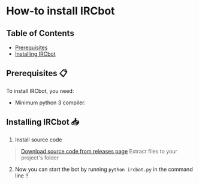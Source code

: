 <link rel="stylesheet" href="https://puneetgopinath.github.io/Sanitizers/css/main.css" />

# How-to install IRCbot

## Table of Contents

 * [Prerequisites](#prerequisites)
 * [Installing IRCbot](#installing-ircbot)

<h2><a name="prerequisites">Prerequisites 📋</a></h2>

To install IRCbot, you need:

 * Minimum python 3 compiler.

<h2><a name="installing-ircbot">Installing IRCbot 📥</a></h2>

1. Install source code

> [Download source code from releases page](https://github.com/PuneetGopinath/IRCbot/releases/)
> Extract files to your project's folder

2. Now you can start the bot by running `python ircbot.py` in the command line !!
